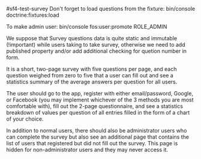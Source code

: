 #sf4-test-survey
Don't forget to load questions from the fixture: 
bin/console doctrine:fixtures:load

To make admin user: bin/console fos:user:promote <username> ROLE_ADMIN

We suppose that Survey questions data is quite static and immutable (!important) 
while users taking to take survey, otherwise we need to add published property 
and/or add additional checking for quetion number in form. 

It is a short, two-page survey with five questions per page, and each 
question weighed from zero to five that a user can fill out and see a 
statistics summary of the average answers per question for all users.

The user should go to the app, register with either email/password, 
Google, or Facebook (you may implement whichever of the 3 methods you 
are most comfortable with), fill out the 2-page questionnaire, and see 
a statistics breakdown of values per question of all entries filled in the form of a chart of your choice.

In addition to normal users, there should also be administrator 
users who can complete the survey but also see an additional page 
that contains the list of users that registered but did not fill 
out the survey. This page is hidden for non-administrator users and 
they may never access it.

